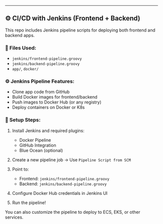 ---

## ⚙️ CI/CD with Jenkins (Frontend + Backend)

This repo includes Jenkins pipeline scripts for deploying both frontend and backend apps.

### 📁 Files Used:
- `jenkins/frontend-pipeline.groovy`
- `jenkins/backend-pipeline.groovy`
- `app/`, `docker/`

### ⚙️ Jenkins Pipeline Features:
- Clone app code from GitHub
- Build Docker images for frontend/backend
- Push images to Docker Hub (or any registry)
- Deploy containers on Docker or K8s

### 🚀 Setup Steps:

1. Install Jenkins and required plugins:
   - Docker Pipeline
   - GitHub Integration
   - Blue Ocean (optional)

2. Create a new pipeline job → Use `Pipeline Script from SCM`

3. Point to:
   - Frontend: `jenkins/frontend-pipeline.groovy`
   - Backend: `jenkins/backend-pipeline.groovy`

4. Configure Docker Hub credentials in Jenkins UI

5. Run the pipeline!

You can also customize the pipeline to deploy to ECS, EKS, or other services.
